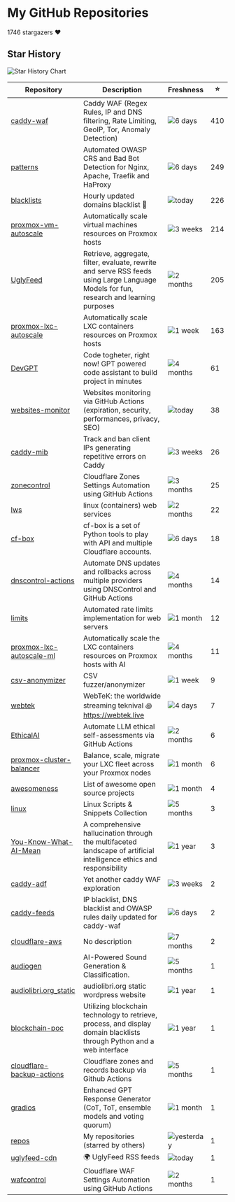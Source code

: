 
# My GitHub Repositories

1746 stargazers ❤️

## Star History

![Star History Chart](https://api.star-history.com/svg?repos=fabriziosalmi/caddy-waf,fabriziosalmi/patterns,fabriziosalmi/blacklists,fabriziosalmi/proxmox-vm-autoscale,fabriziosalmi/proxmox-lxc-autoscale,fabriziosalmi/UglyFeed,fabriziosalmi/DevGPT&type=Date&theme=dark)

| Repository | Description | Freshness | ⭐️ |
|------------|-------------|-----------|----|
| [caddy-waf](https://github.com/fabriziosalmi/caddy-waf) | Caddy WAF (Regex Rules, IP and DNS filtering, Rate Limiting, GeoIP, Tor, Anomaly Detection) | ![6 days](https://img.shields.io/badge/6%20days-brightgreen?style=flat-square) | 410 |
| [patterns](https://github.com/fabriziosalmi/patterns) | Automated OWASP CRS and Bad Bot Detection for Nginx, Apache, Traefik and HaProxy | ![6 days](https://img.shields.io/badge/6%20days-brightgreen?style=flat-square) | 249 |
| [blacklists](https://github.com/fabriziosalmi/blacklists) | Hourly updated domains blacklist 🚫  | ![today](https://img.shields.io/badge/today-brightgreen?style=flat-square) | 226 |
| [proxmox-vm-autoscale](https://github.com/fabriziosalmi/proxmox-vm-autoscale) | Automatically scale virtual machines resources on Proxmox hosts | ![3 weeks](https://img.shields.io/badge/3%20weeks-yellow?style=flat-square) | 214 |
| [UglyFeed](https://github.com/fabriziosalmi/UglyFeed) | Retrieve, aggregate, filter, evaluate, rewrite and serve RSS feeds using Large Language Models for fun, research and learning purposes | ![2 months](https://img.shields.io/badge/2%20months-orange?style=flat-square) | 205 |
| [proxmox-lxc-autoscale](https://github.com/fabriziosalmi/proxmox-lxc-autoscale) | Automatically scale LXC containers resources on Proxmox hosts | ![1 week](https://img.shields.io/badge/1%20week-brightgreen?style=flat-square) | 163 |
| [DevGPT](https://github.com/fabriziosalmi/DevGPT) | Code togheter, right now! GPT powered code assistant to build project in minutes | ![4 months](https://img.shields.io/badge/4%20months-orange?style=flat-square) | 61 |
| [websites-monitor](https://github.com/fabriziosalmi/websites-monitor) | Websites monitoring via GitHub Actions (expiration, security, performances, privacy, SEO) | ![today](https://img.shields.io/badge/today-brightgreen?style=flat-square) | 38 |
| [caddy-mib](https://github.com/fabriziosalmi/caddy-mib) | Track and ban client IPs generating repetitive errors on Caddy | ![3 weeks](https://img.shields.io/badge/3%20weeks-yellow?style=flat-square) | 26 |
| [zonecontrol](https://github.com/fabriziosalmi/zonecontrol) | Cloudflare Zones Settings Automation using GitHub Actions | ![3 months](https://img.shields.io/badge/3%20months-orange?style=flat-square) | 25 |
| [lws](https://github.com/fabriziosalmi/lws) | linux (containers) web services | ![2 months](https://img.shields.io/badge/2%20months-orange?style=flat-square) | 22 |
| [cf-box](https://github.com/fabriziosalmi/cf-box) | cf-box is a set of Python tools to play with API and multiple Cloudflare accounts. | ![6 days](https://img.shields.io/badge/6%20days-brightgreen?style=flat-square) | 18 |
| [dnscontrol-actions](https://github.com/fabriziosalmi/dnscontrol-actions) | Automate DNS updates and rollbacks across multiple providers using DNSControl and GitHub Actions | ![4 months](https://img.shields.io/badge/4%20months-orange?style=flat-square) | 14 |
| [limits](https://github.com/fabriziosalmi/limits) | Automated rate limits implementation for web servers | ![1 month](https://img.shields.io/badge/1%20month-yellow?style=flat-square) | 12 |
| [proxmox-lxc-autoscale-ml](https://github.com/fabriziosalmi/proxmox-lxc-autoscale-ml) | Automatically scale the LXC containers resources on Proxmox hosts with AI | ![4 months](https://img.shields.io/badge/4%20months-orange?style=flat-square) | 11 |
| [csv-anonymizer](https://github.com/fabriziosalmi/csv-anonymizer) | CSV fuzzer/anonymizer | ![1 week](https://img.shields.io/badge/1%20week-brightgreen?style=flat-square) | 9 |
| [webtek](https://github.com/fabriziosalmi/webtek) | WebTeK: the worldwide streaming teknival ꩜ https://webtek.live | ![4 days](https://img.shields.io/badge/4%20days-brightgreen?style=flat-square) | 7 |
| [EthicalAI](https://github.com/fabriziosalmi/EthicalAI) | Automate LLM ethical self-assessments via GitHub Actions | ![2 months](https://img.shields.io/badge/2%20months-orange?style=flat-square) | 6 |
| [proxmox-cluster-balancer](https://github.com/fabriziosalmi/proxmox-cluster-balancer) | Balance, scale, migrate your LXC fleet across your Proxmox nodes | ![1 month](https://img.shields.io/badge/1%20month-yellow?style=flat-square) | 6 |
| [awesomeness](https://github.com/fabriziosalmi/awesomeness) | List of awesome open source projects | ![1 month](https://img.shields.io/badge/1%20month-yellow?style=flat-square) | 4 |
| [linux](https://github.com/fabriziosalmi/linux) | Linux Scripts & Snippets Collection | ![5 months](https://img.shields.io/badge/5%20months-orange?style=flat-square) | 3 |
| [You-Know-What-AI-Mean](https://github.com/fabriziosalmi/You-Know-What-AI-Mean) | A comprehensive hallucination through the multifaceted landscape of artificial intelligence ethics and responsibility | ![1 year](https://img.shields.io/badge/1%20year-orange?style=flat-square) | 3 |
| [caddy-adf](https://github.com/fabriziosalmi/caddy-adf) | Yet another caddy WAF exploration | ![3 weeks](https://img.shields.io/badge/3%20weeks-yellow?style=flat-square) | 2 |
| [caddy-feeds](https://github.com/fabriziosalmi/caddy-feeds) | IP blacklist, DNS blacklist and OWASP rules daily updated for caddy-waf | ![6 days](https://img.shields.io/badge/6%20days-brightgreen?style=flat-square) | 2 |
| [cloudflare-aws](https://github.com/fabriziosalmi/cloudflare-aws) | No description | ![7 months](https://img.shields.io/badge/7%20months-orange?style=flat-square) | 2 |
| [audiogen](https://github.com/fabriziosalmi/audiogen) | AI-Powered Sound Generation & Classification. | ![5 months](https://img.shields.io/badge/5%20months-orange?style=flat-square) | 1 |
| [audiolibri.org_static](https://github.com/fabriziosalmi/audiolibri.org_static) | audiolibri.org static wordpress website | ![1 year](https://img.shields.io/badge/1%20year-orange?style=flat-square) | 1 |
| [blockchain-poc](https://github.com/fabriziosalmi/blockchain-poc) | Utilizing blockchain technology to retrieve, process, and display domain blacklists through Python and a web interface | ![1 year](https://img.shields.io/badge/1%20year-orange?style=flat-square) | 1 |
| [cloudflare-backup-actions](https://github.com/fabriziosalmi/cloudflare-backup-actions) | Cloudflare zones and records backup via Github Actions | ![5 months](https://img.shields.io/badge/5%20months-orange?style=flat-square) | 1 |
| [gradios](https://github.com/fabriziosalmi/gradios) | Enhanced GPT Response Generator (CoT, ToT, ensemble models and voting quorum) | ![1 month](https://img.shields.io/badge/1%20month-yellow?style=flat-square) | 1 |
| [repos](https://github.com/fabriziosalmi/repos) | My repositories (starred by others) | ![yesterday](https://img.shields.io/badge/yesterday-brightgreen?style=flat-square) | 1 |
| [uglyfeed-cdn](https://github.com/fabriziosalmi/uglyfeed-cdn) | 🌍 UglyFeed RSS feeds | ![today](https://img.shields.io/badge/today-brightgreen?style=flat-square) | 1 |
| [wafcontrol](https://github.com/fabriziosalmi/wafcontrol) | Cloudflare WAF Settings Automation using GitHub Actions | ![2 months](https://img.shields.io/badge/2%20months-orange?style=flat-square) | 1 |


